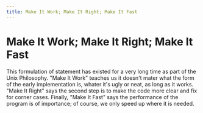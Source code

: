 ```yaml
---
title: Make It Work; Make It Right; Make It Fast
---
```


# Make It Work; Make It Right; Make It Fast

This formulation of statement has existed for a very long time as part of the Unix Philosophy. "Make It Work" teaches us it doesn't mater what the form of the early implementation is, whater it's ugly or neat, as long as it works. "Make It Right" says the second step is to make the code more clear and fix for corner cases. Finally, "Make It Fast" says the performance of the program is of importance; of course, we only speed up where it is needed.